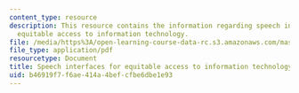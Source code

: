 ```yaml
---
content_type: resource
description: This resource contains the information regarding speech interfaces for
  equitable access to information technology.
file: /media/https%3A/open-learning-course-data-rc.s3.amazonaws.com/mas-965-nextlab-i-designing-mobile-technologies-for-the-next-billion-users-fall-2008/b46919f7f6ae414a4befcfbe6dbe1e93_MITMAS_965F08_Lec16_ad.pdf
file_type: application/pdf
resourcetype: Document
title: Speech interfaces for equitable access to information technology
uid: b46919f7-f6ae-414a-4bef-cfbe6dbe1e93
---
```

